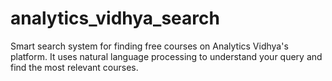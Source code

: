# analytics_vidhya_search
Smart search system for finding free courses on Analytics Vidhya's platform. It uses natural language processing to understand your query and find the most relevant courses.
